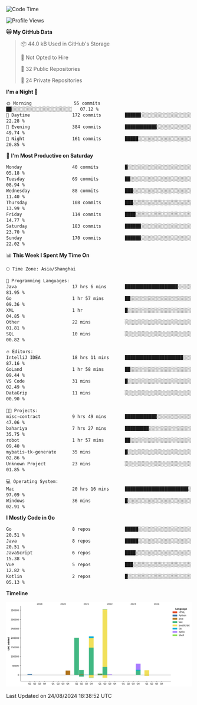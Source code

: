 <!--START_SECTION:waka-->
![Code Time](http://img.shields.io/badge/Code%20Time-2%2C622%20hrs%201%20min-blue)

![Profile Views](http://img.shields.io/badge/Profile%20Views-0-blue)

**🐱 My GitHub Data** 

> 📦 44.0 kB Used in GitHub's Storage 
 > 
> 🚫 Not Opted to Hire
 > 
> 📜 32 Public Repositories 
 > 
> 🔑 24 Private Repositories 
 > 
**I'm a Night 🦉** 

```text
🌞 Morning                55 commits          ██░░░░░░░░░░░░░░░░░░░░░░░   07.12 % 
🌆 Daytime                172 commits         ██████░░░░░░░░░░░░░░░░░░░   22.28 % 
🌃 Evening                384 commits         ████████████░░░░░░░░░░░░░   49.74 % 
🌙 Night                  161 commits         █████░░░░░░░░░░░░░░░░░░░░   20.85 % 
```
📅 **I'm Most Productive on Saturday** 

```text
Monday                   40 commits          █░░░░░░░░░░░░░░░░░░░░░░░░   05.18 % 
Tuesday                  69 commits          ██░░░░░░░░░░░░░░░░░░░░░░░   08.94 % 
Wednesday                88 commits          ███░░░░░░░░░░░░░░░░░░░░░░   11.40 % 
Thursday                 108 commits         ███░░░░░░░░░░░░░░░░░░░░░░   13.99 % 
Friday                   114 commits         ████░░░░░░░░░░░░░░░░░░░░░   14.77 % 
Saturday                 183 commits         ██████░░░░░░░░░░░░░░░░░░░   23.70 % 
Sunday                   170 commits         ██████░░░░░░░░░░░░░░░░░░░   22.02 % 
```


📊 **This Week I Spent My Time On** 

```text
🕑︎ Time Zone: Asia/Shanghai

💬 Programming Languages: 
Java                     17 hrs 6 mins       ████████████████████░░░░░   81.95 % 
Go                       1 hr 57 mins        ██░░░░░░░░░░░░░░░░░░░░░░░   09.36 % 
XML                      1 hr                █░░░░░░░░░░░░░░░░░░░░░░░░   04.85 % 
Other                    22 mins             ░░░░░░░░░░░░░░░░░░░░░░░░░   01.81 % 
SQL                      10 mins             ░░░░░░░░░░░░░░░░░░░░░░░░░   00.82 % 

🔥 Editors: 
IntelliJ IDEA            18 hrs 11 mins      ██████████████████████░░░   87.16 % 
GoLand                   1 hr 58 mins        ██░░░░░░░░░░░░░░░░░░░░░░░   09.44 % 
VS Code                  31 mins             █░░░░░░░░░░░░░░░░░░░░░░░░   02.49 % 
DataGrip                 11 mins             ░░░░░░░░░░░░░░░░░░░░░░░░░   00.90 % 

🐱‍💻 Projects: 
misc-contract            9 hrs 49 mins       ████████████░░░░░░░░░░░░░   47.06 % 
bahariya                 7 hrs 27 mins       █████████░░░░░░░░░░░░░░░░   35.75 % 
robot                    1 hr 57 mins        ██░░░░░░░░░░░░░░░░░░░░░░░   09.40 % 
mybatis-tk-generate      35 mins             █░░░░░░░░░░░░░░░░░░░░░░░░   02.86 % 
Unknown Project          23 mins             ░░░░░░░░░░░░░░░░░░░░░░░░░   01.85 % 

💻 Operating System: 
Mac                      20 hrs 16 mins      ████████████████████████░   97.09 % 
Windows                  36 mins             █░░░░░░░░░░░░░░░░░░░░░░░░   02.91 % 
```

**I Mostly Code in Go** 

```text
Go                       8 repos             █████░░░░░░░░░░░░░░░░░░░░   20.51 % 
Java                     8 repos             █████░░░░░░░░░░░░░░░░░░░░   20.51 % 
JavaScript               6 repos             ████░░░░░░░░░░░░░░░░░░░░░   15.38 % 
Vue                      5 repos             ███░░░░░░░░░░░░░░░░░░░░░░   12.82 % 
Kotlin                   2 repos             █░░░░░░░░░░░░░░░░░░░░░░░░   05.13 % 
```



**Timeline**

![Lines of Code chart](https://raw.githubusercontent.com/youtiaoguagua/youtiaoguagua/master/assets/bar_graph.png)


 Last Updated on 24/08/2024 18:38:52 UTC
<!--END_SECTION:waka-->